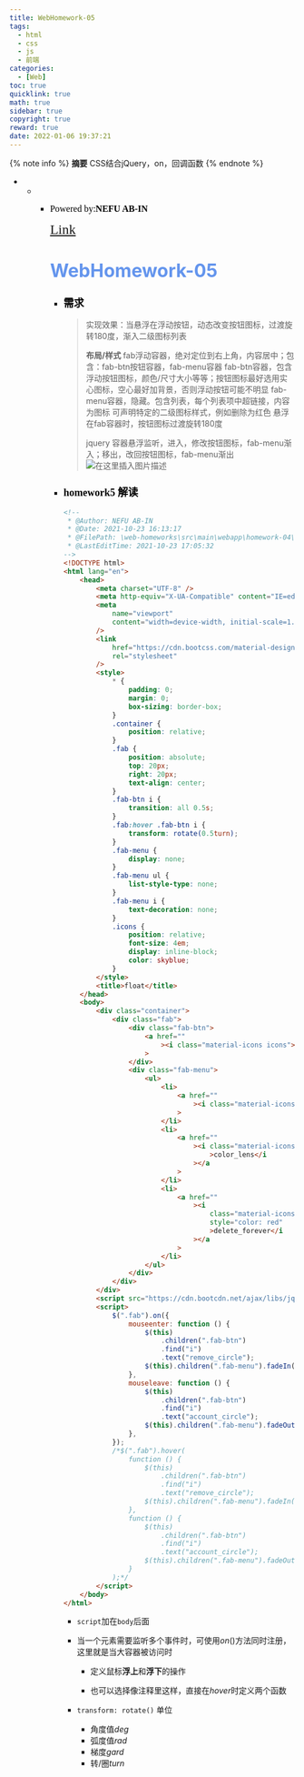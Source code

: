 ```yaml
---
title: WebHomework-05
tags:
  - html
  - css
  - js
  - 前端
categories:
  - [Web]
toc: true
quicklink: true
math: true
sidebar: true
copyright: true
reward: true
date: 2022-01-06 19:37:21
---
```

{% note info %}
**摘要**
CSS结合jQuery，on，回调函数
{% endnote %}
<!-- more -->

* * * <font color=#000000	size=3 face=楷体>Powered by:**NEFU AB-IN**</font>

      <font color=#FFA500 size=5 face=楷体>[Link](https://github.com/bwhyman/web-course/tree/master/web-homeworks)</font>
        
      # <font color=#6495ED size=6 >WebHomework-05	</font>
    
      * ### <font color=#000000 size=4 face=粗体>需求</font>
    
        > 实现效果：当悬浮在浮动按钮，动态改变按钮图标，过渡旋转180度，渐入二级图标列表
        >
        > **布局/样式**
        > fab浮动容器，绝对定位到右上角，内容居中；包含：fab-btn按钮容器，fab-menu容器
        > fab-btn容器，包含浮动按钮图标，颜色/尺寸大小等等；按钮图标最好选用实心图标，空心最好加背景，否则浮动按钮可能不明显
        > fab-menu容器，隐藏。包含列表，每个列表项中超链接，内容为图标
        > 可声明特定的二级图标样式，例如删除为红色
        > 悬浮在fab容器时，按钮图标过渡旋转180度
        >
        > jquery 容器悬浮监听，进入，修改按钮图标，fab-menu渐入；移出，改回按钮图标，fab-menu渐出![在这里插入图片描述](https://img-blog.csdnimg.cn/895e52d5264e4e4ab19cd8b4bb889e61.gif#pic_center)
    
    
      * ### <font color=#000000 size=4 face=粗体>homework5 解读</font>
    
        ```html
        <!--
         * @Author: NEFU AB-IN
         * @Date: 2021-10-23 16:13:17
         * @FilePath: \web-homeworks\src\main\webapp\homework-04\flaot1.html
         * @LastEditTime: 2021-10-23 17:05:32
        -->
        <!DOCTYPE html>
        <html lang="en">
            <head>
                <meta charset="UTF-8" />
                <meta http-equiv="X-UA-Compatible" content="IE=edge" />
                <meta
                    name="viewport"
                    content="width=device-width, initial-scale=1.0, user-scalable=no, maximum-scale=1.0,minimum-scale=1.0"
                />
                <link
                    href="https://cdn.bootcss.com/material-design-icons/3.0.1/iconfont/material-icons.css"
                    rel="stylesheet"
                />
                <style>
                    * {
                        padding: 0;
                        margin: 0;
                        box-sizing: border-box;
                    }
                    .container {
                        position: relative;
                    }
                    .fab {
                        position: absolute;
                        top: 20px;
                        right: 20px;
                        text-align: center;
                    }
                    .fab-btn i {
                        transition: all 0.5s;
                    }
                    .fab:hover .fab-btn i {
                        transform: rotate(0.5turn);
                    }
                    .fab-menu {
                        display: none;
                    }
                    .fab-menu ul {
                        list-style-type: none;
                    }
                    .fab-menu i {
                        text-decoration: none;
                    }
                    .icons {
                        position: relative;
                        font-size: 4em;
                        display: inline-block;
                        color: skyblue;
                    }
                </style>
                <title>float</title>
            </head>
            <body>
                <div class="container">
                    <div class="fab">
                        <div class="fab-btn">
                            <a href=""
                                ><i class="material-icons icons">account_circle</i></a
                            >
                        </div>
                        <div class="fab-menu">
                            <ul>
                                <li>
                                    <a href=""
                                        ><i class="material-icons icons">edit</i></a
                                    >
                                </li>
                                <li>
                                    <a href=""
                                        ><i class="material-icons icons"
                                            >color_lens</i
                                        ></a
                                    >
                                </li>
                                <li>
                                    <a href=""
                                        ><i
                                            class="material-icons icons"
                                            style="color: red"
                                            >delete_forever</i
                                        ></a
                                    >
                                </li>
                            </ul>
                        </div>
                    </div>
                </div>
                <script src="https://cdn.bootcdn.net/ajax/libs/jquery/3.5.1/jquery.min.js"></script>
                <script>
                    $(".fab").on({
                        mouseenter: function () {
                            $(this)
                                .children(".fab-btn")
                                .find("i")
                                .text("remove_circle");
                            $(this).children(".fab-menu").fadeIn();
                        },
                        mouseleave: function () {
                            $(this)
                                .children(".fab-btn")
                                .find("i")
                                .text("account_circle");
                            $(this).children(".fab-menu").fadeOut();
                        },
                    });
                    /*$(".fab").hover(
                        function () {
                            $(this)
                                .children(".fab-btn")
                                .find("i")
                                .text("remove_circle");
                            $(this).children(".fab-menu").fadeIn();
                        },
                        function () {
                            $(this)
                                .children(".fab-btn")
                                .find("i")
                                .text("account_circle");
                            $(this).children(".fab-menu").fadeOut();
                        }
                    );*/
                </script>
            </body>
        </html>
        
        ```
    
        * `script`加在`body`后面
    
        * 当一个元素需要监听多个事件时，可使用$on()$方法同时注册，这里就是当大容器被访问时
    
          * 定义鼠标**浮上**和**浮下**的操作
    
          * 也可以选择像注释里这样，直接在$hover$时定义两个函数
    
        * `transform: rotate()` 单位
          * 角度值$deg$
          * 弧度值$rad$
          * 梯度$gard$
          * 转/圈$turn$
